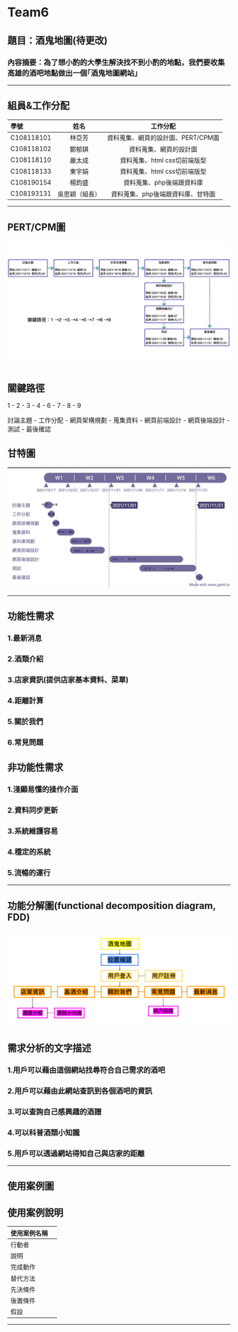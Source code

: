 # Team6

## 題目：酒鬼地圖(待更改)
### 內容摘要：為了想小酌的大學生解決找不到小酌的地點，我們要收集高雄的酒吧地點做出一個｢酒鬼地圖網站」


---
## 組員&工作分配
|學號|姓名|工作分配|
|:---|:---:|:---:|
|C108118101|林亞芳|資料蒐集、網頁的設計圖、PERT/CPM圖|
|C108118102|鄭郁娸|資料蒐集、網頁的設計圖|
|C108118110|嚴太成|資料蒐集、html css切前端版型|
|C108118133|東宇娟|資料蒐集、html css切前端版型|
|C108190154|楊鈞盛|資料蒐集、php後端跟資料庫|
|C108193131|吳思穎（組長）|資料蒐集、php後端跟資料庫、甘特圖|

---
## PERT/CPM圖
![PERT/CPM圖](https://github.com/Trista83z/2021-09-27/blob/main/PERT-CPM.png)

## 關鍵路徑
1 - 2 - 3 - 4 - 6 - 7 - 8 - 9

討論主題 - 工作分配 - 網頁架構規劃 - 蒐集資料 - 網頁前端設計 - 網頁後端設計 - 測試 - 最後確認 

## 甘特圖
![甘特圖](https://github.com/Trista83z/2021-09-27/blob/main/gannt.jpg)

---
## 功能性需求
### 1.最新消息
### 2.酒類介紹
### 3.店家資訊(提供店家基本資料、菜單)
### 4.距離計算
### 5.關於我們
### 6.常見問題

## 非功能性需求
### 1.淺顯易懂的操作介面
### 2.資料同步更新
### 3.系統維護容易
### 4.穩定的系統
### 5.流暢的運行
---
## 功能分解圖(functional decomposition diagram, FDD)
![FDD圖](https://github.com/Trista83z/Team6/blob/main/1025%E7%B3%BB%E7%B5%B1fdd.png)

## 需求分析的文字描述
### 1.用戶可以藉由這個網站找尋符合自己需求的酒吧
### 2.用戶可以藉由此網站查訊到各個酒吧的資訊
### 3.可以查詢自己感興趣的酒譜
### 4.可以科普酒類小知識
### 5.用戶可以透過網站得知自己與店家的距離

---
## 使用案例圖

## 使用案例說明
|使用案例名稱||
|:---|:---:|
|行動者||
|說明||
|完成動作||
|替代方法||
|先決條件||
|後置條件||
|假設||

---

